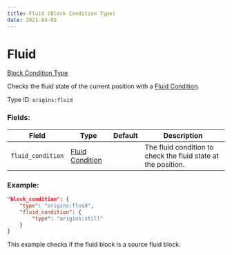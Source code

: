 ```yaml
---
title: Fluid (Block Condition Type)
date: 2021-04-05
---
```


# Fluid

[Block Condition Type](../block_condition_types.md)

Checks the fluid state of the current position with a [Fluid Condition](../fluid_conditions.md).

Type ID: `origins:fluid`

### Fields:

Field  | Type | Default | Description
-------|------|---------|-------------
`fluid_condition` | [Fluid Condition](../fluid_conditions.md) | | The fluid condition to check the fluid state at the position.

### Example:
```json
"block_condition": {
    "type": "origins:fluid",
    "fluid_condition": {
        "type": "origins:still"
    }
}
```
This example checks if the fluid block is a source fluid block.